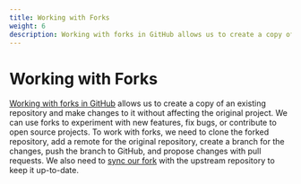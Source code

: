```yaml
---
title: Working with Forks
weight: 6
description: Working with forks in GitHub allows us to create a copy of an existing repository and make changes to it without affecting the original project. We can use forks to experiment with new features, fix bugs, or contribute to open source projects.
---
```


# Working with Forks

[Working with forks in GitHub](https://docs.github.com/en/pull-requests/collaborating-with-pull-requests/working-with-forks) allows us to create a copy of an existing repository and make changes to it without affecting the original project. We can use forks to experiment with new features, fix bugs, or contribute to open source projects. To work with forks, we need to clone the forked repository, add a remote for the original repository, create a branch for the changes, push the branch to GitHub, and propose changes with pull requests. We also need to [sync our fork](https://docs.github.com/en/pull-requests/collaborating-with-pull-requests/working-with-forks/syncing-a-fork) with the upstream repository to keep it up-to-date.
